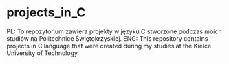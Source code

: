 # projects_in_C
PL:
To repozytorium zawiera projekty w języku C stworzone podczas moich studiów na Politechnice Świętokrzyskiej.
ENG:
This repository contains projects in C language that were created during my studies at the Kielce University of Technology.

